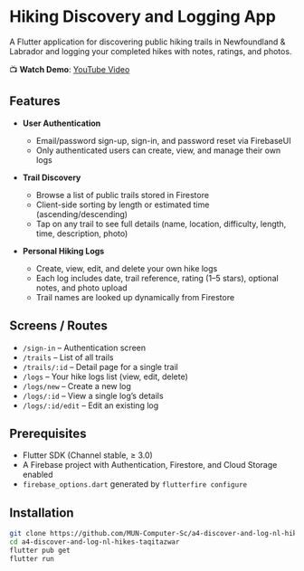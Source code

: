 # Hiking Discovery and Logging App

A Flutter application for discovering public hiking trails in Newfoundland & Labrador and logging your completed hikes with notes, ratings, and photos.

📺 **Watch Demo**: [YouTube Video](https://www.youtube.com/watch?v=gmUKBqCLwPQ)

## Features

- **User Authentication**  
  - Email/password sign-up, sign-in, and password reset via FirebaseUI  
  - Only authenticated users can create, view, and manage their own logs  

- **Trail Discovery**  
  - Browse a list of public trails stored in Firestore  
  - Client-side sorting by length or estimated time (ascending/descending)  
  - Tap on any trail to see full details (name, location, difficulty, length, time, description, photo)

- **Personal Hiking Logs**  
  - Create, view, edit, and delete your own hike logs  
  - Each log includes date, trail reference, rating (1–5 stars), optional notes, and photo upload  
  - Trail names are looked up dynamically from Firestore  

## Screens / Routes

- `/sign-in` – Authentication screen  
- `/trails` – List of all trails  
- `/trails/:id` – Detail page for a single trail  
- `/logs` – Your hike logs list (view, edit, delete)  
- `/logs/new` – Create a new log  
- `/logs/:id` – View a single log’s details  
- `/logs/:id/edit` – Edit an existing log  

## Prerequisites

- Flutter SDK (Channel stable, ≥ 3.0)  
- A Firebase project with Authentication, Firestore, and Cloud Storage enabled  
- `firebase_options.dart` generated by `flutterfire configure`

## Installation

```bash
git clone https://github.com/MUN-Computer-Sc/a4-discover-and-log-nl-hikes-taqitazwar.git
cd a4-discover-and-log-nl-hikes-taqitazwar
flutter pub get
flutter run

